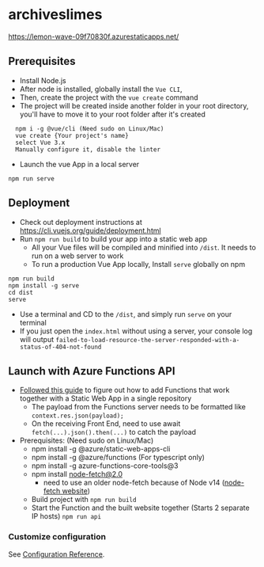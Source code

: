 # archiveslimes

https://lemon-wave-09f70830f.azurestaticapps.net/

## Prerequisites

- Install Node.js
- After node is installed, globally install the `Vue CLI`,
- Then, create the project with the `vue create` command
- The project will be created inside another folder in your root directory, you'll have to move it to your root folder after it's created

```
  npm i -g @vue/cli (Need sudo on Linux/Mac)
  vue create {Your project's name}
  select Vue 3.x
  Manually configure it, disable the linter
```

- Launch the vue App in a local server

```
npm run serve
```

## Deployment

- Check out deployment instructions at https://cli.vuejs.org/guide/deployment.html
- Run `npm run build` to build your app into a static web app
  - All your Vue files will be compiled and minified into `/dist`. It needs to run on a web server to work
  - To run a production Vue App locally, Install `serve` globally on npm

```
npm run build
npm install -g serve
cd dist
serve
```

- Use a terminal and CD to the `/dist`, and simply run `serve` on your terminal
- If you just open the `index.html` without using a server, your console log will output `failed-to-load-resource-the-server-responded-with-a-status-of-404-not-found`

## Launch with Azure Functions API 
- [Followed this guide](https://docs.microsoft.com/en-us/azure/static-web-apps/add-api?tabs=vue) to figure out how to add Functions that work together with a Static Web App in a single repository
    - The payload from the Functions server needs to be formatted like `context.res.json(payload);`
    - On the receiving Front End, need to use await `fetch(...).json().then(...)` to catch the payload
- Prerequisites: (Need sudo on Linux/Mac)
  - npm install -g @azure/static-web-apps-cli
  - npm install -g @azure/functions (For typescript only)
  - npm install -g azure-functions-core-tools@3
  - npm install node-fetch@2.0
    - need to use an older node-fetch because of Node v14 ([node-fetch website](https://stackabuse.com/making-http-requests-in-node-js-with-node-fetch/))
  - Build project with `npm run build`
  - Start the Function and the built website together (Starts 2 separate IP hosts) `npm run api` 

### Customize configuration

See [Configuration Reference](https://cli.vuejs.org/config/).
